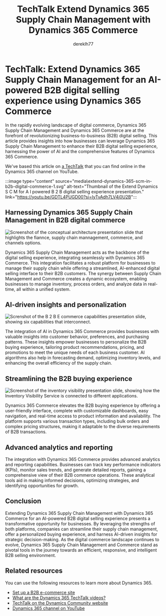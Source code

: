 ﻿---
title: TechTalk Extend Dynamics 365 Supply Chain Management with Dynamics 365 Commerce
description: Learn about how businesses can extend Dynamics 365 Supply Chain Management with Dynamics 365 Commerce to enhance their business to business (B2B) digital selling.
author: dereklh77
ms.author: v-heuerderek
ms.topic: conceptual
ms.date: 02/21/2024
ai-usage: ai-assisted
---

# TechTalk: Extend Dynamics 365 Supply Chain Management for an AI-powered B2B digital selling experience using Dynamics 365 Commerce

In the rapidly evolving landscape of digital commerce, Dynamics 365 Supply Chain Management and Dynamics 365 Commerce are at the forefront of revolutionizing business-to-business (B2B) digital selling. This article provides insights into how businesses can leverage Dynamics 365 Supply Chain Management to enhance their B2B digital selling experience, harnessing the power of AI and the comprehensive features of Dynamics 365 Commerce.

We've based this article on [a TechTalk](https://youtu.be/GDTL4PUGD00?si=IyTvAdh7LV4j0U2B) that you can find online in the Dynamics 365 channel on YouTube.  

:::image type="content" source="media\extend-dynamics-365-scm-in-b2b-digital-commerce-1.svg" alt-text="Thumbnail of the Extend Dynamics S C M for A I powered B 2 B digital selling experience presentation." link="https://youtu.be/GDTL4PUGD00?si=IyTvAdh7LV4j0U2B":::

## Harnessing Dynamics 365 Supply Chain Management in B2B digital commerce

![Screenshot of the conceptual architecture presentation slide that highlights the fiannce, supply chain mannagement, commerce, and channels options.](media\extend-dynamics-365-scm-in-b2b-digital-commerce-2.svg)

Dynamics 365 Supply Chain Management acts as the backbone of the digital selling experience, integrating seamlessly with Dynamics 365 Commerce. This integration facilitates a robust platform for businesses to manage their supply chain while offering a streamlined, AI-enhanced digital selling interface to their B2B customers. The synergy between Supply Chain Management and Commerce creates a dynamic ecosystem, enabling businesses to manage inventory, process orders, and analyze data in real-time, all within a unified system.

## AI-driven insights and personalization

![Screnshot of the B 2 B E commerce capabilities presentation slide, showing six capabilities that interconnect.](media\extend-dynamics-365-scm-in-b2b-digital-commerce-3.svg)

The integration of AI in Dynamics 365 Commerce provides businesses with valuable insights into customer behavior, preferences, and purchasing patterns. These insights empower businesses to personalize the B2B buying experience, tailoring product recommendations, pricing, and promotions to meet the unique needs of each business customer. AI algorithms also help in forecasting demand, optimizing inventory levels, and enhancing the overall efficiency of the supply chain.

## Streamlining the B2B buying experience

![Screenshot of the inventory visibility presentation slide, showing how the Inventory Visibility Service is connected to different applications.](media\extend-dynamics-365-scm-in-b2b-digital-commerce-4.svg)

Dynamics 365 Commerce elevates the B2B buying experience by offering a user-friendly interface, complete with customizable dashboards, easy navigation, and real-time access to product information and availability. The platform supports various transaction types, including bulk orders and complex pricing structures, making it adaptable to the diverse requirements of B2B transactions.

## Advanced analytics and reporting

The integration with Dynamics 365 Commerce provides advanced analytics and reporting capabilities. Businesses can track key performance indicators (KPIs), monitor sales trends, and generate detailed reports, gaining a comprehensive view of their B2B commerce operations. These analytical tools aid in making informed decisions, optimizing strategies, and identifying opportunities for growth.

## Conclusion

Extending Dynamics 365 Supply Chain Management with Dynamics 365 Commerce for an AI-powered B2B digital selling experience presents a transformative opportunity for businesses. By leveraging the strengths of both platforms, companies can streamline their supply chain management, offer a personalized buying experience, and harness AI-driven insights for strategic decision-making. As the digital commerce landscape continues to evolve, Dynamics 365 Supply Chain Management and Commerce stand as pivotal tools in the journey towards an efficient, responsive, and intelligent B2B selling environment.

## Related resources

You can use the following resources to learn more about Dynamics 365.

- [Set up a B2B e-commerce site](/dynamics365/commerce/b2b/set-up-b2b-site)
- [What are the Dynamics 365 TechTalk videos?](../roles/techtalk-videos.md)  
- [TechTalk on the Dynamics Community website](https://community.dynamics.com/videos/) 
- [Dynamics 365 channel on YouTube](https://www.youtube.com/channel/UC5QxCcXhFFixs1nfmOpJlvQ)  